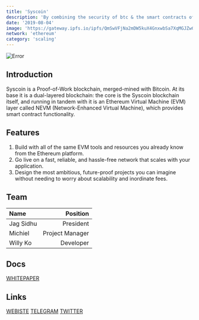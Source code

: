 ```yaml
---
title: 'Syscoin'
description: 'By combining the security of btc & the smart contracts of eth, you get a scalable, fast, low gas platform to build your next idea'
date: '2019-08-04'
image: 'https://gateway.ipfs.io/ipfs/QmSwVFjNa2mDW5kuX4GnxwbSa7XqMGJZwGFcomgmpTJ5eQ'
network: 'ethereum'
category: 'scaling'
---
```


![Error](https://gateway.ipfs.io/ipfs/QmVGP9uBzgwvGrJVNUeZ3QTeroXr7oXRX14UkKYtxSZTai)

## Introduction
Syscoin is a Proof-of-Work blockchain, merged-mined with Bitcoin. At its base it is a dual-layered blockchain: the core is the Syscoin blockchain itself, and running in tandem with it is an Ethereum Virtual Machine (EVM) layer called NEVM (Network-Enhanced Virtual Machine), which provides smart contract functionality.

## Features
1. Build with all of the same EVM tools and resources you already know from the Ethereum platform.
2. Go live on a fast, reliable, and hassle-free network that scales with your application.
3. Design the most ambitious, future-proof projects you can imagine without needing to worry about scalability and inordinate fees.

## Team

| Name  |  Position |
|:---|---:|
|Jag Sidhu  |President |
|Michiel | Project Manager |
|Willy Ko | Developer |

## Docs


[WHITEPAPER](https://gateway.ipfs.io/ipfs/QmT5HVpUcauVMQzvdZPNQFBBfq5fsSurggLGWT1RvrW9XD)

## Links

[WEBISTE](http://syscoin.org/)
[TELEGRAM](https://t.me/Syscoin_Official)
[TWITTER](https://twitter.com/syscoin)